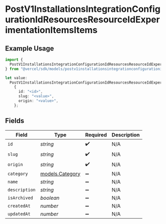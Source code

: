 # PostV1InstallationsIntegrationConfigurationIdResourcesResourceIdExperimentationItemsItems

## Example Usage

```typescript
import {
  PostV1InstallationsIntegrationConfigurationIdResourcesResourceIdExperimentationItemsItems,
} from "@vercel/sdk/models/postv1installationsintegrationconfigurationidresourcesresourceidexperimentationitemsop.js";

let value:
  PostV1InstallationsIntegrationConfigurationIdResourcesResourceIdExperimentationItemsItems =
    {
      id: "<id>",
      slug: "<value>",
      origin: "<value>",
    };
```

## Fields

| Field                                    | Type                                     | Required                                 | Description                              |
| ---------------------------------------- | ---------------------------------------- | ---------------------------------------- | ---------------------------------------- |
| `id`                                     | *string*                                 | :heavy_check_mark:                       | N/A                                      |
| `slug`                                   | *string*                                 | :heavy_check_mark:                       | N/A                                      |
| `origin`                                 | *string*                                 | :heavy_check_mark:                       | N/A                                      |
| `category`                               | [models.Category](../models/category.md) | :heavy_minus_sign:                       | N/A                                      |
| `name`                                   | *string*                                 | :heavy_minus_sign:                       | N/A                                      |
| `description`                            | *string*                                 | :heavy_minus_sign:                       | N/A                                      |
| `isArchived`                             | *boolean*                                | :heavy_minus_sign:                       | N/A                                      |
| `createdAt`                              | *number*                                 | :heavy_minus_sign:                       | N/A                                      |
| `updatedAt`                              | *number*                                 | :heavy_minus_sign:                       | N/A                                      |